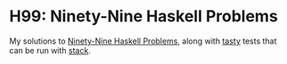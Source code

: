 # H99: Ninety-Nine Haskell Problems

My solutions to [Ninety-Nine Haskell Problems](https://wiki.haskell.org/H-99:_Ninety-Nine_Haskell_Problems), along with [tasty](https://hackage.haskell.org/package/tasty) tests that can be run with [stack](https://www.haskellstack.org/).

